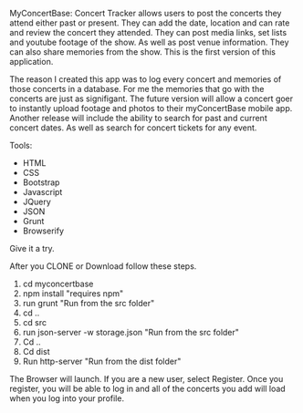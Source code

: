 MyConcertBase:
Concert Tracker allows users to post the concerts they attend either past or present. They can add the date, location and can rate and review the concert they attended. They can post media links, set lists and youtube footage of the show. As well as post venue information. They can also share memories from the show. This is the first version of this application. 

The reason I created this app was to log every concert and memories of those concerts in a database. For me the memories that go with the concerts are just as signifigant. The future version will allow a concert goer to instantly upload footage and photos to their myConcertBase mobile app. Another release will include the ability to search for past and current concert dates. As well as search for concert tickets for any event.


Tools:
* HTML
* CSS
* Bootstrap
* Javascript
* JQuery
* JSON
* Grunt
* Browserify

Give it a try.

After you CLONE or Download follow these steps.
1. cd myconcertbase
2. npm install "requires npm"
3. run grunt "Run from the src folder"
4. cd ..
5. cd src 
6. run json-server -w storage.json "Run from the src folder"
7. Cd ..
8. Cd dist
9. Run http-server "Run from the dist folder"

The Browser will launch. If you are a new user, select Register. Once you register, you will be able to log in and all of the concerts you add will load when you log into your profile.






						
